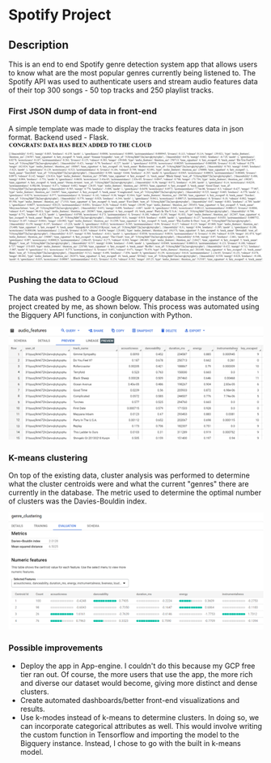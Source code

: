 # Spotify Project 

## Description
This is an end to end Spotify genre detection system app that allows users to know what are the most popular genres currently being listened to. The Spotify API was used to authenticate users and stream audio features data of their top 300 songs - 50 top tracks and 250 playlist tracks. 

### First JSON dump of data in front-end
A simple template was made to display the tracks features data in json format. Backend used - Flask.
![json_dump](images/json_dump.png)

### Pushing the data to GCloud
The data was pushed to a Google Bigquery database in the instance of the project created by me, as shown below. This process was automated using the Bigquery API functions, in conjunction with Python.

![gcloud](images/gcloud_data.png)

### K-means clustering
On top of the existing data, cluster analysis was performed to determine what the cluster centroids were and what the current "genres" there are currently in the database. The metric used to determine the optimal number of clusters was the Davies-Bouldin index.

![clusters](images/cluster_results.png)

### Possible improvements
* Deploy the app in App-engine. I couldn't do this because my GCP free tier ran out. Of course, the more users that use the app, the more rich and diverse our dataset would become, giving more distinct and dense clusters.
* Create automated dashboards/better front-end visualizations and results.
* Use k-modes instead of k-means to determine clusters. In doing so, we can incorporate categorical attributes as well. This would involve writing the custom function in Tensorflow and importing the model to the Bigquery instance. Instead, I chose to go with the built in k-means model.
